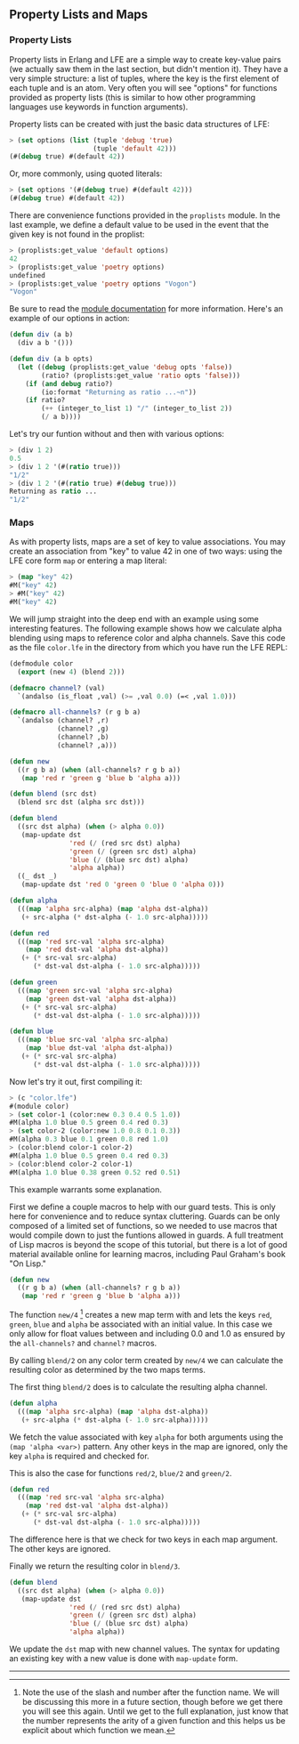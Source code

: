 ## Property Lists and Maps

### Property Lists

Property lists in Erlang and LFE are a simple way to create key-value pairs (we actually saw them in the last section, but didn't mention it). They have a very simple structure: a list of tuples, where the key is the first element of each tuple and is an atom. Very often you will see "options" for functions provided as property lists (this is similar to how other programming languages use keywords in function arguments).

Property lists can be created with just the basic data structures of LFE:

```lisp
> (set options (list (tuple 'debug 'true)
                     (tuple 'default 42)))
(#(debug true) #(default 42))
```

Or, more commonly, using quoted literals:

```lisp
> (set options '(#(debug true) #(default 42)))
(#(debug true) #(default 42))
```

There are convenience functions provided in the ``proplists`` module. In the last example, we define a default value to be used in the event that the given key is not found in the proplist:

```lisp
> (proplists:get_value 'default options)
42
> (proplists:get_value 'poetry options)
undefined
> (proplists:get_value 'poetry options "Vogon")
"Vogon"
```

Be sure to read the [module documentation](http://www.erlang.org/doc/man/proplists.html) for more information. Here's an example of our options in action:

```lisp
(defun div (a b)
  (div a b '()))

(defun div (a b opts)
  (let ((debug (proplists:get_value 'debug opts 'false))
        (ratio? (proplists:get_value 'ratio opts 'false)))
    (if (and debug ratio?)
        (io:format "Returning as ratio ...~n"))
    (if ratio?
        (++ (integer_to_list 1) "/" (integer_to_list 2))
        (/ a b))))
```

Let's try our funtion without and then with various options:

```lisp
> (div 1 2)
0.5
> (div 1 2 '(#(ratio true)))
"1/2"
> (div 1 2 '(#(ratio true) #(debug true)))
Returning as ratio ...
"1/2"
```

### Maps

As with property lists, maps are a set of key to value associations. You may create an association from "key" to value 42 in one of two ways: using the LFE core form ``map`` or entering a map literal:

```lisp
> (map "key" 42)
#M("key" 42)
> #M("key" 42)
#M("key" 42)
```

We will jump straight into the deep end with an example using some interesting features. The following example shows how we calculate alpha blending using maps to reference color and alpha channels. Save this code as the file ``color.lfe`` in the directory from which you have run the LFE REPL:

```lisp
(defmodule color
  (export (new 4) (blend 2)))

(defmacro channel? (val)
  `(andalso (is_float ,val) (>= ,val 0.0) (=< ,val 1.0)))

(defmacro all-channels? (r g b a)
  `(andalso (channel? ,r)
            (channel? ,g)
            (channel? ,b)
            (channel? ,a)))

(defun new
  ((r g b a) (when (all-channels? r g b a))
   (map 'red r 'green g 'blue b 'alpha a)))

(defun blend (src dst)
  (blend src dst (alpha src dst)))

(defun blend
  ((src dst alpha) (when (> alpha 0.0))
   (map-update dst
               'red (/ (red src dst) alpha)
               'green (/ (green src dst) alpha)
               'blue (/ (blue src dst) alpha)
               'alpha alpha))
  ((_ dst _)
   (map-update dst 'red 0 'green 0 'blue 0 'alpha 0)))

(defun alpha
  (((map 'alpha src-alpha) (map 'alpha dst-alpha))
   (+ src-alpha (* dst-alpha (- 1.0 src-alpha)))))

(defun red
  (((map 'red src-val 'alpha src-alpha)
    (map 'red dst-val 'alpha dst-alpha))
   (+ (* src-val src-alpha)
      (* dst-val dst-alpha (- 1.0 src-alpha)))))

(defun green
  (((map 'green src-val 'alpha src-alpha)
    (map 'green dst-val 'alpha dst-alpha))
   (+ (* src-val src-alpha)
      (* dst-val dst-alpha (- 1.0 src-alpha)))))

(defun blue
  (((map 'blue src-val 'alpha src-alpha)
    (map 'blue dst-val 'alpha dst-alpha))
   (+ (* src-val src-alpha)
      (* dst-val dst-alpha (- 1.0 src-alpha)))))
```

Now let's try it out, first compiling it:

```lisp
> (c "color.lfe")
#(module color)
> (set color-1 (color:new 0.3 0.4 0.5 1.0))
#M(alpha 1.0 blue 0.5 green 0.4 red 0.3)
> (set color-2 (color:new 1.0 0.8 0.1 0.3))
#M(alpha 0.3 blue 0.1 green 0.8 red 1.0)
> (color:blend color-1 color-2)
#M(alpha 1.0 blue 0.5 green 0.4 red 0.3)
> (color:blend color-2 color-1)
#M(alpha 1.0 blue 0.38 green 0.52 red 0.51)
```

This example warrants some explanation.

First we define a couple macros to help with our guard tests. This is only here for convenience and to reduce syntax cluttering. Guards can be only composed of a limited set of functions, so we needed to use macros that would compile down to just the funtions allowed in guards. A full treatment of Lisp macros is beyond the scope of this tutorial, but there is a lot of good material available online for learning macros, including Paul Graham's book "On Lisp."

```lisp
(defun new
  ((r g b a) (when (all-channels? r g b a))
   (map 'red r 'green g 'blue b 'alpha a)))
```

The function ``new/4`` [^1] creates a new map term with and lets the keys ``red``, ``green``, ``blue`` and ``alpha`` be associated with an initial value. In this case we only allow for float values between and including 0.0 and 1.0 as ensured by the ``all-channels?`` and ``channel?`` macros.

By calling ``blend/2`` on any color term created by ``new/4`` we can calculate the resulting color as determined by the two maps terms.

The first thing ``blend/2`` does is to calculate the resulting alpha channel.

```lisp
(defun alpha
  (((map 'alpha src-alpha) (map 'alpha dst-alpha))
   (+ src-alpha (* dst-alpha (- 1.0 src-alpha)))))
```

We fetch the value associated with key ``alpha`` for both arguments using the ``(map 'alpha <var>)`` pattern. Any other keys in the map are ignored, only the key ``alpha`` is required and checked for.

This is also the case for functions ``red/2``, ``blue/2`` and ``green/2``.

```lisp
(defun red
  (((map 'red src-val 'alpha src-alpha)
    (map 'red dst-val 'alpha dst-alpha))
   (+ (* src-val src-alpha)
      (* dst-val dst-alpha (- 1.0 src-alpha)))))
```

The difference here is that we check for two keys in each map argument. The other keys are ignored.

Finally we return the resulting color in ``blend/3``.

```lisp
(defun blend
  ((src dst alpha) (when (> alpha 0.0))
   (map-update dst
               'red (/ (red src dst) alpha)
               'green (/ (green src dst) alpha)
               'blue (/ (blue src dst) alpha)
               'alpha alpha))
```

We update the ``dst`` map with new channel values. The syntax for updating an existing key with a new value is done with ``map-update`` form.

----

[^1]: Note the use of the slash and number after the function name. We will be discussing this more in a future section, though before we get there you will see this again. Until we get to the full explanation, just know that the number represents the arity of a given function and this helps us be explicit about which function we mean.